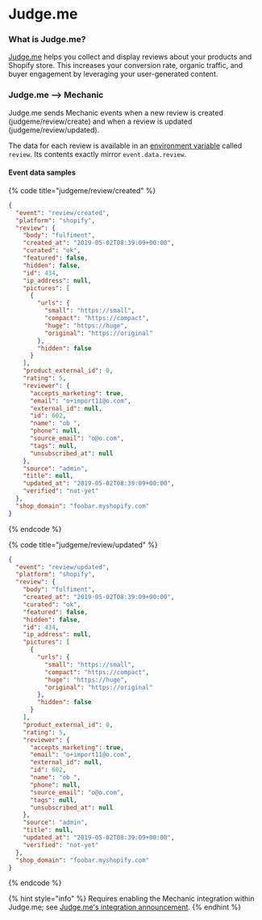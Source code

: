 # Judge.me

### What is Judge.me?

[Judge.me](https://judge.me/) helps you collect and display reviews about your products and Shopify store. This increases your conversion rate, organic traffic, and buyer engagement by leveraging your user-generated content.

### Judge.me --> Mechanic

Judge.me sends Mechanic events when a new review is created (judgeme/review/create) and when a review is updated (judgeme/review/updated).

The data for each review is available in an [environment variable](../../core/tasks/code/environment-variables.md) called `review`. Its contents exactly mirror `event.data.review`.

#### Event data samples

{% code title="judgeme/review/created" %}
```json
{
  "event": "review/created",
  "platform": "shopify",
  "review": {
    "body": "fulfiment",
    "created_at": "2019-05-02T08:39:09+00:00",
    "curated": "ok",
    "featured": false,
    "hidden": false,
    "id": 434,
    "ip_address": null,
    "pictures": [
      {
        "urls": {
          "small": "https://small",
          "compact": "https://compact",
          "huge": "https://huge",
          "original": "https://original"
        },
        "hidden": false
      }
    ],
    "product_external_id": 0,
    "rating": 5,
    "reviewer": {
      "accepts_marketing": true,
      "email": "o+import11@o.com",
      "external_id": null,
      "id": 602,
      "name": "ob ",
      "phone": null,
      "source_email": "o@o.com",
      "tags": null,
      "unsubscribed_at": null
    },
    "source": "admin",
    "title": null,
    "updated_at": "2019-05-02T08:39:09+00:00",
    "verified": "not-yet"
  },
  "shop_domain": "foobar.myshopify.com"
}
```
{% endcode %}

{% code title="judgeme/review/updated" %}
```json
{
  "event": "review/updated",
  "platform": "shopify",
  "review": {
    "body": "fulfiment",
    "created_at": "2019-05-02T08:39:09+00:00",
    "curated": "ok",
    "featured": false,
    "hidden": false,
    "id": 434,
    "ip_address": null,
    "pictures": [
      {
        "urls": {
          "small": "https://small",
          "compact": "https://compact",
          "huge": "https://huge",
          "original": "https://original"
        },
        "hidden": false
      }
    ],
    "product_external_id": 0,
    "rating": 5,
    "reviewer": {
      "accepts_marketing": true,
      "email": "o+import11@o.com",
      "external_id": null,
      "id": 602,
      "name": "ob ",
      "phone": null,
      "source_email": "o@o.com",
      "tags": null,
      "unsubscribed_at": null
    },
    "source": "admin",
    "title": null,
    "updated_at": "2019-05-02T08:39:09+00:00",
    "verified": "not-yet"
  },
  "shop_domain": "foobar.myshopify.com"
}
```
{% endcode %}

{% hint style="info" %}
Requires enabling the Mechanic integration within Judge.me; see [Judge.me's integration announcement](https://blog.judge.me/blog/new-integration-mechanic-app).
{% endhint %}
